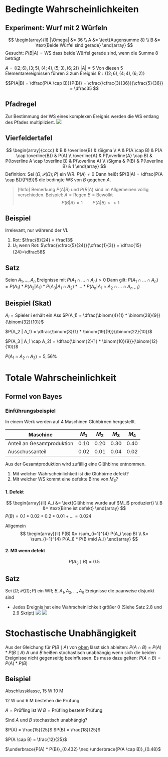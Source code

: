 # Bedingte Wahrscheinlichkeiten
## Experiment: Wurf mit 2 Würfeln
$$
\begin{array}{ll}
|\Omega| &= 36 \\
A &= \text{Augensumme 8} \\
B &= \text{Beide Würfel sind gerade}
\end{array}
$$
Gesucht: 
$P(B|A) = \text{WS dass beide Würfel gerade sind, wenn die Summe 8 beträgt}$ 

$A = \{(2;6), (3;5), (4;4), (5;3), (6;2)\}$
$|A| = 5$
Von diesen $5$ Elementarereignissen führen $3$ zum Ereignis $B: \{(2;6),(4;4), (6;2)\}$   

$$P(A|B) = \dfrac{P(A \cap B)}{P(B)} = \cfrac{\cfrac{3}{36}}{\cfrac{5}{36}} = \dfrac35 $$ 
## Pfadregel
Zur Bestimmung der WS eines komplexen Ereignis werden die WS entlang des Pfades multipliziert.
![](Baumdiagramm.png)

## Vierfeldertafel
$$
\begin{array}{cccc}
& B & \overline{B} & \Sigma \\
A & P(A \cap B) & P(A \cap \overline{B}) & P(A) \\
\overline{A} & P(\overline{A} \cap B) & P(\overline A \cap \overline B) & P(\overline A) \\
\Sigma & P(B) & P(\overline B) & 1
\end{array}
$$
Definition:
Sei $(\Omega; \mathcal P(\Omega); P)$ ein WR.
$P(A) \neq 0$
Dann heißt $P(B|A) = \dfrac{P(A \cap B)}{P(B)}$ die bedingte WS von $B$ gegeben $A$.


> [!Info] Bemerkung
> $P(A|B)$ und $P(B|A)$ sind im Allgemeinen völlig verschieden.
> Beispiel:
> $A = \text{Regen}$
> $B = \text{Bewölkt}$ 
> $$P(B|A) = 1 \qquad P(A|B) << 1$$

## Beispiel
Irrelevant, nur während der VL
1. Rot: $\frac{8}{24} = \frac13$ 
2. $U_1$ wenn Rot: $\cfrac{\cfrac{5}{24}}{\cfrac{1}{3}} = \dfrac{15}{24}=\dfrac58$ 

## Satz
Seien $A_1, \dots, A_n$ Ereignisse mit $P(A_1 \cap \dots \cap A_n) > 0$
Dann gilt:
$P(A_1 \cap \dots \cap A_n) = P(A_1) * P(A_2 | A_1) * P(A_3 | A_1 \cap A_2) * \dots * P(A_n | A_1 \cap A_2 \cap \dots \cap A_{n-1})$ 

## Beispiel (Skat)
$A_i = \text{Spieler i erhält ein Ass}$ 
$P(A_1) = \dfrac{\binom{4}{1} * \binom{28}{9}}{\binom{32}{10}}$ 

$P(A_2 | A_1) = \dfrac{\binom{3}{1} * \binom{19}{9}}{\binom{22}{10}}$

$P(A_3 | A_1 \cap A_2) = \dfrac{\binom{2}{1} * \binom{10}{9}}{\binom{12}{10}}$

$P(A_1 \cap A_2 \cap A_3) = 5,56 \%$

# Totale Wahrscheinlichkeit
## Formel von Bayes
### Einführungsbeispiel
In einem Werk werden auf $4$ Maschinen Glühbirnen hergestellt.

| Maschine                   |  $M_1$  |  $M_2$  |  $M_3$  |  $M_4$  |
| -------------------------- | ------- | ------- | ------- | ------- |
| Anteil an Gesamtproduktion | $0.10$  | $0.20$  | $0.30$  | $0.40$  |
| Ausschussanteil            | $0.02$  | $0.01$  | $0.04$  | $0.02$  |

Aus der Gesamtproduktion wird zufällig eine Glühbirne entnommen.
1. Mit welcher Wahrscheinlichkeit ist die Glühbirne defekt?
2. Mit welcher WS kommt eine defekte Birne von $M_3$?

#### 1. Defekt
$$
\begin{array}{ll}
A_i &= \text{Glühbirne wurde auf $M_i$ produziert} \\
B &= \text{Birne ist defekt}
\end{array}
$$
$P(B) = 0.1 * 0.02 + 0.2 * 0.01 + \dots = 0.024$

Allgemein
$$
\begin{array}{ll}
P(B) &= \sum_{i=1}^{4} P(A_i \cap B) \\
&= \sum_{i=1}^{4} P(A_i) * P(B \mid A_i) 
\end{array}
$$
#### 2. M3 wenn defekt
$$
P(A_3 \mid B) = 0.5
$$

## Satz
Sei $(\Omega; \mathcal P(\Omega); P)$ ein WR;
$B, A_1, A_2, \dots, A_n$ Ereignisse die paarweise disjunkt sind
- Jedes Ereignis hat eine Wahrscheinlichkeit größer $0$
(Siehe Satz 2.8 und 2.9 Skript)
![](SatzDerTotalenWS.png)
![](BayesScheFormel.png)

# Stochastische Unabhängigkeit
Aus der Gleichung für $P(B \mid A)$ von [oben](#Vierfeldertafel) lässt sich ableiten:
$P(A \cap B) = P(A) * P(B \mid A)$ 
$A$ und $B$ heißen stochastisch unabhängig wenn sich die beiden Ereignisse nicht gegenseitig beeinflussen.
Es muss dazu gelten:
$P(A \cap B) = P(A) * P(B)$

## Beispiel
Abschlussklasse, 15 W 10 M

12 W und 6 M bestehen die Prüfung

$A = \text{Prüfling ist W}$ 
$B = \text{Prüfling besteht Prüfung}$

Sind $A$ und $B$ stochastisch unabhängig?

$P(A) = \frac{15}{25}$
$P(B) = \frac{18}{25}$

$P(A \cap B) = \frac{12}{25}$

$\underbrace{P(A) * P(B)}_{0.432} \neq \underbrace{P(A \cap B)}_{0.48}$ 